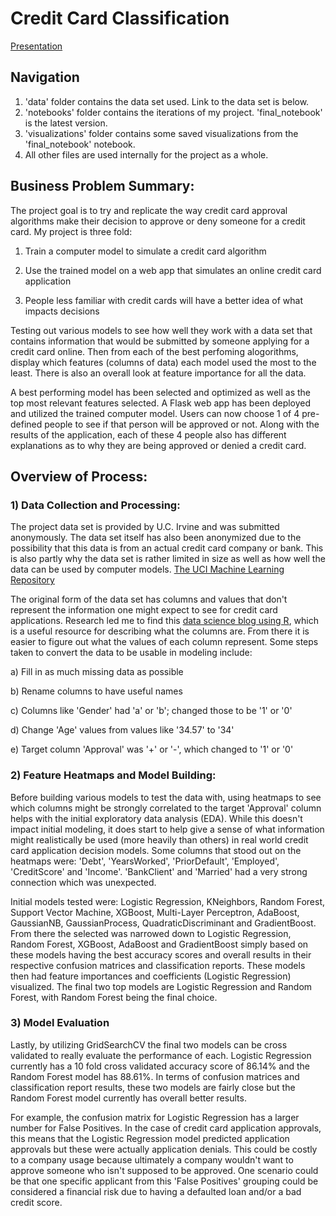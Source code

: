 # Credit Card Classification

[Presentation](https://docs.google.com/presentation/d/1KAX45m0vJLl9hF3pMOYaTrom7tYX2pT7DlNWmYQPaZs/edit?usp=sharing)

## Navigation

1) 'data' folder contains the data set used. Link to the data set is below.
2) 'notebooks' folder contains the iterations of my project. 'final_notebook' is the latest version.
3) 'visualizations' folder contains some saved visualizations from the 'final_notebook' notebook.
4) All other files are used internally for the project as a whole.

## Business Problem Summary:
The project goal is to try and replicate the way credit card approval algorithms make their decision to approve or deny someone for a credit card. My project is three fold:

1) Train a computer model to simulate a credit card algorithm

2) Use the trained model on a web app that simulates an online credit card application

3) People less familiar with credit cards will have a better idea of what impacts decisions

Testing out various models to see how well they work with a data set that contains information that would be submitted by someone applying for a credit card online. Then from each of the best perfoming alogorithms, display which features (columns of data) each model used the most to the least. There is also an overall look at feature importance for all the data.

A best performing model has been selected and optimized as well as the top most relevant features selected. A Flask web app has been deployed and utilized the trained computer model. Users can now choose 1 of 4 pre-defined people to see if that person will be approved or not. Along with the results of the application, each of these 4 people also has different explanations as to why they are being approved or denied a credit card.

## Overview of Process:

### 1) Data Collection and Processing:
The project data set is provided by U.C. Irvine and was submitted anonymously. The data set itself has also been anonymized due to the possibility that this data is from an actual credit card company or bank. This is also partly why the data set is rather limited in size as well as how well the data can be used by computer models. [The UCI Machine Learning Repository](https://archive.ics.uci.edu/ml/datasets/credit+approval)

The original form of the data set has columns and values that don't represent the information one might expect to see for credit card applications. 
Research led me to find this [data science blog using R](https://nycdatascience.com/blog/student-works/credit-card-approval-analysis/), which is a useful resource for describing what the columns are. From there it is easier to figure out what the values of each column represent. Some steps taken to convert the data to be usable in modeling include:

a) Fill in as much missing data as possible

b) Rename columns to have useful names

c) Columns like 'Gender' had 'a' or 'b'; changed those to be '1' or '0'

d) Change 'Age' values from values like '34.57' to '34'

e) Target column 'Approval' was '+' or '-', which changed to '1' or '0'

### 2) Feature Heatmaps and Model Building:
Before building various models to test the data with, using heatmaps to see which columns might be strongly correlated to the target 'Approval' column helps with the initial exploratory data analysis (EDA). While this doesn't impact initial modeling, it does start to help give a sense of what information might realistically be used (more heavily than others) in real world credit card application decision models. Some columns that stood out on the heatmaps were: 'Debt', 'YearsWorked', 'PriorDefault', 'Employed', 'CreditScore' and 'Income'. 'BankClient' and 'Married' had a very strong connection which was unexpected.

Initial models tested were: Logistic Regression, KNeighbors, Random Forest, Support Vector Machine, XGBoost, Multi-Layer Perceptron, AdaBoost, GaussianNB, GaussianProcess, QuadraticDiscriminant and GradientBoost. From there the selected was narrowed down to Logistic Regression, Random Forest, XGBoost, AdaBoost and GradientBoost simply based on these models having the best accuracy scores and overall results in their respective confusion matrices and classification reports. These models then had feature importances and coefficients (Logistic Regression) visualized. The final two top models are Logistic Regression and Random Forest, with Random Forest being the final choice.

### 3) Model Evaluation
Lastly, by utilizing GridSearchCV the final two models can be cross validated to really evaluate the performance of each. Logistic Regression currently has a 10 fold cross validated accuracy score of 86.14% and the Random Forest model has 88.61%. In terms of confusion matrices and classification report results, these two models are fairly close but the Random Forest model currently has overall better results.

For example, the confusion matrix for Logistic Regression has a larger number for False Positives. In the case of credit card application approvals, this means that the Logistic Regression model predicted application approvals but these were actually application denials. This could be costly to a company usage because ultimately a company wouldn't want to approve someone who isn't supposed to be approved. One scenario could be that one specific applicant from this 'False Positives' grouping could be considered a financial risk due to having a defaulted loan and/or a bad credit score.
